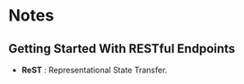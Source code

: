 # **Notes**

## **Getting Started With RESTful Endpoints**

- **ReST** : Representational State Transfer.
